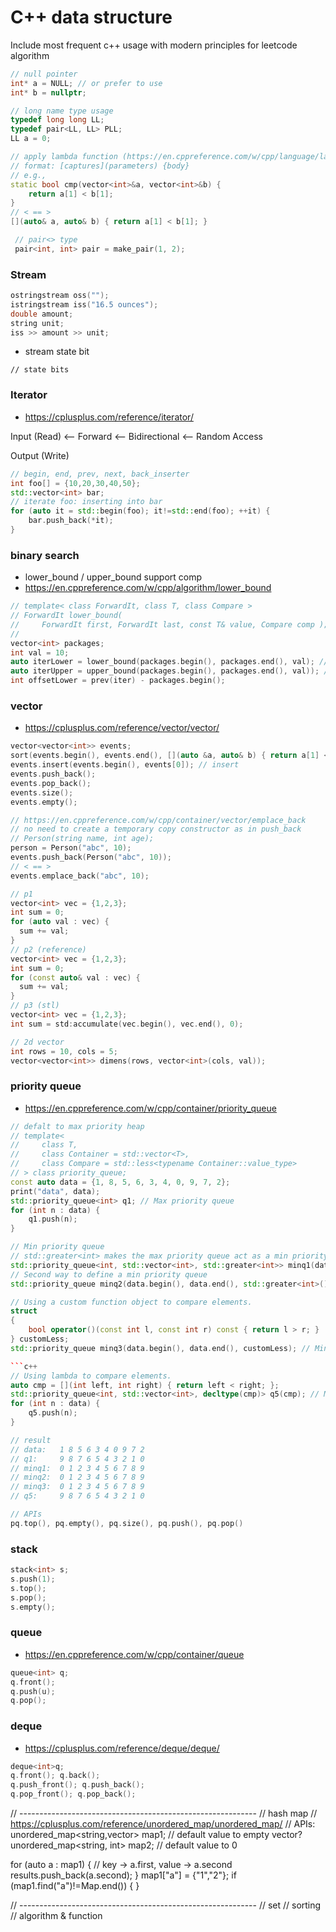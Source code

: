 # C++ data structure

Include most frequent c++ usage with modern principles for leetcode algorithm

```c++
// null pointer
int* a = NULL; // or prefer to use 
int* b = nullptr;
```

```c++
// long name type usage
typedef long long LL;
typedef pair<LL, LL> PLL;
LL a = 0;
```

```c++
// apply lambda function (https://en.cppreference.com/w/cpp/language/lambda)
// format: [captures](parameters) {body}
// e.g.,
static bool cmp(vector<int>&a, vector<int>&b) {
    return a[1] < b[1];
}
// < == >
[](auto& a, auto& b) { return a[1] < b[1]; }
```

```c++
 // pair<> type
 pair<int, int> pair = make_pair(1, 2);
```

 
### Stream

```c++
ostringstream oss("");
istringstream iss("16.5 ounces");
double amount;
string unit;
iss >> amount >> unit;
```

- stream state bit

```
// state bits
```


### Iterator

- https://cplusplus.com/reference/iterator/

Input (Read)    <-- Forward   <-- Bidirectional  <-- Random Access

Output (Write)

```c++
// begin, end, prev, next, back_inserter
int foo[] = {10,20,30,40,50};
std::vector<int> bar;
// iterate foo: inserting into bar
for (auto it = std::begin(foo); it!=std::end(foo); ++it) {
    bar.push_back(*it);
}
```


### binary search 

- lower_bound / upper_bound support comp
- https://en.cppreference.com/w/cpp/algorithm/lower_bound

```c++
// template< class ForwardIt, class T, class Compare >
// ForwardIt lower_bound(
//     ForwardIt first, ForwardIt last, const T& value, Compare comp );
// 
vector<int> packages;
int val = 10;
auto iterLower = lower_bound(packages.begin(), packages.end(), val); // the first iterator >= val
auto iterUpper = upper_bound(packages.begin(), packages.end(), val)); // the first iterator > val
int offsetLower = prev(iter) - packages.begin();
```


### vector 
- https://cplusplus.com/reference/vector/vector/

```c++
vector<vector<int>> events;
sort(events.begin(), events.end(), [](auto &a, auto& b) { return a[1] < b[1]; }); // sorting by index 1
events.insert(events.begin(), events[0]); // insert
events.push_back(); 
events.pop_back();
events.size();
events.empty();
```

```c++
// https://en.cppreference.com/w/cpp/container/vector/emplace_back
// no need to create a temporary copy constructor as in push_back
// Person(string name, int age);
person = Person("abc", 10);
events.push_back(Person("abc", 10));
// < == >
events.emplace_back("abc", 10);
```

```c++
// p1
vector<int> vec = {1,2,3};
int sum = 0;
for (auto val : vec) {
  sum += val;
}
// p2 (reference)
vector<int> vec = {1,2,3};
int sum = 0;
for (const auto& val : vec) {
  sum += val;
}
// p3 (stl)
vector<int> vec = {1,2,3};
int sum = std:accumulate(vec.begin(), vec.end(), 0);
```

```c++
// 2d vector
int rows = 10, cols = 5;
vector<vector<int>> dimens(rows, vector<int>(cols, val));
```


### priority queue 

- https://en.cppreference.com/w/cpp/container/priority_queue

```c++
// defalt to max priority heap
// template<
//     class T,
//     class Container = std::vector<T>,
//     class Compare = std::less<typename Container::value_type>
// > class priority_queue;
const auto data = {1, 8, 5, 6, 3, 4, 0, 9, 7, 2};
print("data", data);
std::priority_queue<int> q1; // Max priority queue
for (int n : data) {
    q1.push(n);
}
```

```c++
// Min priority queue
// std::greater<int> makes the max priority queue act as a min priority queue
std::priority_queue<int, std::vector<int>, std::greater<int>> minq1(data.begin(), data.end());
// Second way to define a min priority queue
std::priority_queue minq2(data.begin(), data.end(), std::greater<int>());
```

```c++
// Using a custom function object to compare elements.
struct
{
    bool operator()(const int l, const int r) const { return l > r; }
} customLess;
std::priority_queue minq3(data.begin(), data.end(), customLess); // Min priority queue

```c++
// Using lambda to compare elements.
auto cmp = [](int left, int right) { return left < right; };
std::priority_queue<int, std::vector<int>, decltype(cmp)> q5(cmp); // Max priority queue
for (int n : data) {
    q5.push(n);
}

// result
// data:   1 8 5 6 3 4 0 9 7 2
// q1:     9 8 7 6 5 4 3 2 1 0
// minq1:  0 1 2 3 4 5 6 7 8 9
// minq2:  0 1 2 3 4 5 6 7 8 9
// minq3:  0 1 2 3 4 5 6 7 8 9
// q5:     9 8 7 6 5 4 3 2 1 0
```

```c++
// APIs
pq.top(), pq.empty(), pq.size(), pq.push(), pq.pop()
```


### stack

```c++
stack<int> s;
s.push(1);
s.top();
s.pop();
s.empty();
```


### queue 
- https://en.cppreference.com/w/cpp/container/queue

```c++
queue<int> q;
q.front(); 
q.push(u);
q.pop();
```


### deque 
- https://cplusplus.com/reference/deque/deque/

```c++
deque<int>q;
q.front(); q.back();
q.push_front(); q.push_back();
q.pop_front(); q.pop_back();
```







// -----------------------------------------------------------
// hash map
// https://cplusplus.com/reference/unordered_map/unordered_map/
// APIs:
unordered_map<string,vector<string>> map1; // default value to empty vector<stinrg>?
unordered_map<string, int> map2; // default value to 0

for (auto a : map1) { // key -> a.first, value -> a.second
  results.push_back(a.second);
}
map1["a"] = {"1","2"};
if (map1.find("a")!=Map.end()) {
}


// -----------------------------------------------------------
// set
// sorting
// algorithm & function









